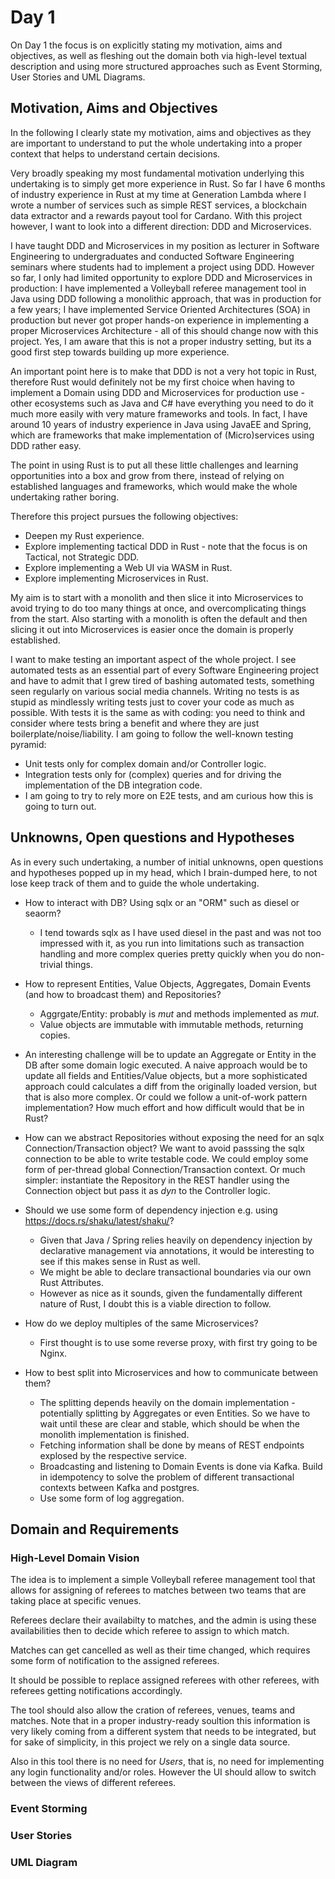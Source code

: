 # Day 1

On Day 1 the focus is on explicitly stating my motivation, aims and objectives, as well as fleshing out the domain both via high-level textual description and using more structured approaches such as Event Storming, User Stories and UML Diagrams.

## Motivation, Aims and Objectives

In the following I clearly state my motivation, aims and objectives as they are important to understand to put the whole undertaking into a proper context that helps to understand certain decisions. 

Very broadly speaking my most fundamental motivation underlying this undertaking is to simply get more experience in Rust. So far I have 6 months of industry experience in Rust at my time at Generation Lambda where I wrote a number of services such as simple REST services, a blockchain data extractor and a rewards payout tool for Cardano. With this project however, I want to look into a different direction: DDD and Microservices.

I have taught DDD and Microservices in my position as lecturer in Software Engineering to undergraduates and conducted Software Engineering seminars where students had to implement a project using DDD. However so far, I only had limited opportunity to explore DDD and Microservices in production: I have implemented a Volleyball referee management tool in Java using DDD following a monolithic approach, that was in production for a few years; I have implemented Service Oriented Architectures (SOA) in production but never got proper hands-on experience in implementing a proper Microservices Architecture - all of this should change now with this project. Yes, I am aware that this is not a proper industry setting, but its a good first step towards building up more experience.

An important point here is to make that DDD is not a very hot topic in Rust, therefore Rust would definitely not be my first choice when having to implement a Domain using DDD and Microservices for production use - other ecosystems such as Java and C# have everything you need to do it much more easily with very mature frameworks and tools. In fact, I have around 10 years of industry experience in Java using JavaEE and Spring, which are frameworks that make implementation of (Micro)services using DDD rather easy.

The point in using Rust is to put all these little challenges and learning opportunities into a box and grow from there, instead of relying on established languages and frameworks, which would make the whole undertaking rather boring.

Therefore this project pursues the following objectives:
- Deepen my Rust experience.
- Explore implementing tactical DDD in Rust - note that the focus is on Tactical, not Strategic DDD.
- Explore implementing a Web UI via WASM in Rust.
- Explore implementing Microservices in Rust. 

My aim is to start with a monolith and then slice it into Microservices to avoid trying to do too many things at once, and overcomplicating things from the start. Also starting with a monolith is often the default and then slicing it out into Microservices is easier once the domain is properly established.

I want to make testing an important aspect of the whole project. I see automated tests as an essential part of every Software Engineering project and have to admit that I grew tired of bashing automated tests, something seen regularly on various social media channels. Writing no tests is as stupid as mindlessly writing tests just to cover your code as much as possible. With tests it is the same as with coding: you need to think and consider where tests bring a benefit and where they are just boilerplate/noise/liability. I am going to follow the well-known testing pyramid:
- Unit tests only for complex domain and/or Controller logic.
- Integration tests only for (complex) queries and for driving the implementation of the DB integration code.
- I am going to try to rely more on E2E tests, and am curious how this is going to turn out. 


## Unknowns, Open questions and Hypotheses
As in every such undertaking, a number of initial unknowns, open questions and hypotheses popped up in my head, which I brain-dumped here, to not lose keep track of them and to guide the whole undertaking.

- How to interact with DB? Using sqlx or an "ORM" such as diesel or seaorm? 
    - I tend towards sqlx as I have used diesel in the past and was not too impressed with it, as you run into limitations such as transaction handling and more complex queries pretty quickly when you do non-trivial things.
- How to represent Entities, Value Objects, Aggregates, Domain Events (and how to broadcast them) and Repositories? 
    - Aggrgate/Entity: probably is *mut* and methods implemented as *mut*.
    - Value objects are immutable with immutable methods, returning copies.

- An interesting challenge will be to update an Aggregate or Entity in the DB after some domain logic executed. A naive approach would be to update all fields and Entities/Value objects, but a more sophisticated approach could calculates a diff from the originally loaded version, but that is also more complex. Or could we follow a unit-of-work pattern implementation? How much effort and how difficult would that be in Rust?

- How can we abstract Repositories without exposing the need for an sqlx Connection/Transaction object? We want to avoid passsing the sqlx connection to be able to write testable code. We could employ some form of per-thread global Connection/Transaction context. Or much simpler: instantiate the Repository in the REST handler using the Connection object but pass it as *dyn* to the Controller logic.

- Should we use some form of dependency injection e.g. using https://docs.rs/shaku/latest/shaku/? 
    - Given that Java / Spring relies heavily on dependency injection by declarative management via annotations, it would be interesting to see if this makes sense in Rust as well. 
    - We might be able to declare transactional boundaries via our own Rust Attributes.
    - However as nice as it sounds, given the fundamentally different nature of Rust, I doubt this is a viable direction to follow.

- How do we deploy multiples of the same Microservices? 
    - First thought is to use some reverse proxy, with first try going to be Nginx.

- How to best split into Microservices and how to communicate between them?
    - The splitting depends heavily on the domain implementation - potentially splitting by Aggregates or even Entities. So we have to wait until these are clear and stable, which should be when the monolith implementation is finished.
    - Fetching information shall be done by means of REST endpoints explosed by the respective service.
    - Broadcasting and listening to Domain Events is done via Kafka. Build in idempotency to solve the problem of different transactional contexts between Kafka and postgres.
    - Use some form of log aggregation.

## Domain and Requirements

### High-Level Domain Vision

The idea is to implement a simple Volleyball referee management tool that allows for assigning of referees to matches between two teams that are taking place at specific venues.

Referees declare their availabilty to matches, and the admin is using these availabilities then to decide which referee to assign to which match. 

Matches can get cancelled as well as their time changed, which requires some form of notification to the assigned referees.

It should be possible to replace assigned referees with other referees, with referees getting notifications accordingly. 

The tool should also allow the cration of referees, venues, teams and matches. Note that in a proper industry-ready soultion this information is very likely coming from a different system that needs to be integrated, but for sake of simplicity, in this project we rely on a single data source.

Also in this tool there is no need for *Users*, that is, no need for implementing any login functionality and/or roles. However the UI should allow to switch between the views of different referees.

### Event Storming

### User Stories

### UML Diagram
